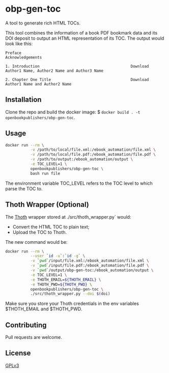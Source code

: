 # obp-gen-toc
A tool to generate rich HTML TOCs.

This tool combines the information of a book PDF bookmark data and its DOI deposit to output an HTML representation of its TOC. The output would look like this:

```
Preface
Acknowledgements

1. Introduction                                        Download
Author1 Name, Author2 Name and Author3 Name

2. Chapter One Title                                   Download
Author1 Name and Author2 Name
```

## Installation

Clone the repo and build the docker image: $ `docker build . -t openbookpublishers/obp-gen-toc`.

## Usage

```bash
docker run --rm \
           -v /path/to/local/file.xml:/ebook_automation/file.xml \
           -v /path/to/local/file.pdf:/ebook_automation/file.pdf \
           -v /path/to/output:/ebook_automation/output \
           -e TOC_LEVEL=1 \
           openbookpublishers/obp-gen-toc \
           bash run file
```

The environment variable TOC_LEVEL refers to the TOC level to which parse the TOC to.

## Thoth Wrapper (Optional)

The [Thoth](https://thoth.pub/) wrapper stored at ./src/thoth_wrapper.py` would:

 - Convert the HTML TOC to plain text;
 - Upload the TOC to Thoth.

The new command would be:

```bash
docker run --rm \
           --user `id -u`:`id -g` \
           -v `pwd`/input/file.xml:/ebook_automation/file.xml \
           -v `pwd`/input/file.pdf:/ebook_automation/file.pdf \
           -v `pwd`/output/obp-gen-toc:/ebook_automation/output \
           -e TOC_LEVEL=1 \
           -e THOTH_EMAIL=${THOTH_EMAIL} \
           -e THOTH_PWD=${THOTH_PWD} \
           openbookpublishers/obp-gen-toc \
           ./src/thoth_wrapper.py --doi $(doi)
```

Make sure you store your Thoth credentials in the env variables $THOTH_EMAIL and $THOTH_PWD.

## Contributing

Pull requests are welcome.

## License

[GPLv3](https://www.gnu.org/licenses/gpl-3.0.en.html)
